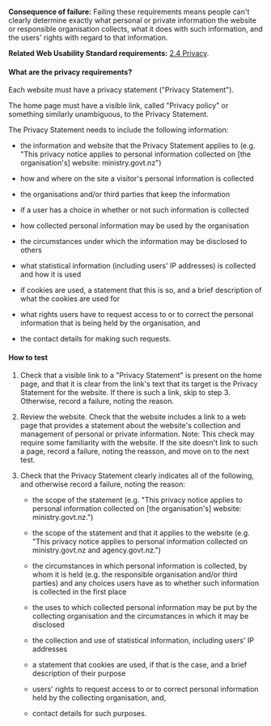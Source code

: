 
**Consequence of failure:** Failing these requirements means people can't clearly determine exactly what personal or private information the website or responsible organisation collects, what it does with such information, and the users' rights with regard to that information.

**Related Web Usability Standard requirements:** [2.4 Privacy](https://webtoolkit.govt.nz/standards/web-usability-standard/#privacy).

<div class="details" markdown="1">

#### What are the privacy requirements?

Each website must have a privacy statement ("Privacy Statement"). 

The home page must have a visible link, called "Privacy policy" or something similarly unambiguous, to the Privacy Statement.

The Privacy Statement needs to include the following information:

* the information and website that the Privacy Statement applies to (e.g. "This privacy notice applies to personal information collected on [the organisation's] website: ministry.govt.nz")

* how and where on the site a visitor's personal information is collected

* the organisations and/or third parties that keep the information

* if a user has a choice in whether or not such information is collected

* how collected personal information may be used by the organisation

* the circumstances under which the information may be disclosed to others

* what statistical information (including users' IP addresses) is collected and how it is used

* if cookies are used, a statement that this is so, and a brief description of what the cookies are used for

* what rights users have to request access to or to correct the personal information that is being held by the organisation, and

* the contact details for making such requests.

</div>

#### How to test

1. Check that a visible link to a "Privacy Statement" is present on the home page, and that it is clear from the link's text that its target is the Privacy Statement for the website. If there is such a link, skip to step 3. Otherwise, record a failure, noting the reason.

2. Review the website. Check that the website includes a link to a web page that provides a statement about the website's collection and management of personal or private information. Note: This check may require some familiarity with the website. If the site doesn't link to such a page, record a failure, noting the reasson, and move on to the next test.

3. Check that the Privacy Statement clearly indicates all of the following, and otherwise record a failure, noting the reason:

	* the scope of the statement (e.g. "This privacy notice applies to personal information collected on [the organisation's] website: ministry.govt.nz.")

	* the scope of the statement and that it applies to the website (e.g. "This privacy notice applies to personal information collected on ministry.govt.nz and agency.govt.nz.")

	* the circumstances in which personal information is collected, by whom it is held (e.g. the responsible organisation and/or third parties) and any choices users have as to whether such information is collected in the first place

	* the uses to which collected personal information may be put by the collecting organisation and the circumstances in which it may be disclosed

	* the collection and use of statistical information, including users' IP addresses

	* a statement that cookies are used, if that is the case, and a brief description of their purpose

	* users' rights to request access to or to correct personal information held by the collecting organisation, and,

	* contact details for such purposes.
